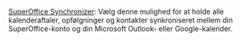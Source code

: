 <!-- markdownlint-disable-file MD041 -->
[SuperOffice Synchronizer][1]: Vælg denne mulighed for at holde alle kalenderaftaler, opfølgninger og kontakter synkroniseret mellem din SuperOffice-konto og din Microsoft Outlook- eller Google-kalender.

<!-- Referenced links -->
[1]: https://appstore.superoffice.com/infobridge-software-b-v-/synchronizer-for-superoffice
